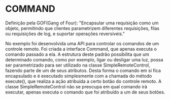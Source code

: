 COMMAND
=======

Definição pela GOF(Gang of Four): "Encapsular uma requisição como um objeto, permitindo que clientes parametrizem diferentes
                                   requisições, filas ou requisições de log, e suportar operações reversíveis."

No exemplo foi desenvolvida uma API para controlar os comandos de um controle remoto. Foi criada a interface Command, que apenas
executa o comando passado a ela. A estrutura deste padrão possibilita que um determinado comando, como por exemplo, ligar ou
desligar uma luz, possa ser parametrizado para ser utilizado na classe SimpleRemoteControl, fazendo parte de um de seus atributos.
Desta forma o comando em si fica encapsulado e é executado simplesmente com a chamada do método execute(), que realiza a ação
atribuída a certo botão do controle remoto. A classe SimpleRemoteControl não se preocupa em qual comando irá executar, apenas
executa o comando que foi atribuído a um de seus botões.
